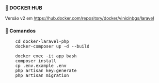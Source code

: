 ### :whale: DOCKER HUB

Versão v2 em https://hub.docker.com/repository/docker/vinicinbgs/laravel

### :pencil: Comandos
<pre>
    cd docker-laravel-php
    docker-composer up -d --build
    
    docker exec -it app bash
    composer install
    cp .env.example .env
    php artisan key:generate
    php artisan migration
</pre>
